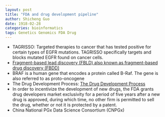 ```yaml
---
layout: post
title: "FDA and drug development pipeline"
author: Shicheng Guo
date: 1918-02-28
categories: bioinformatics
tags: Genetics Genomics FDA Drug
---
```


* TAGRISSO: Targeted therapies to cancer that has tested positive for certain types of EGFR mutations. TAGRISSO specifically targets and blocks mutated EGFR found on cancer cells.
* [Fragment-based lead discovery (FBLD) also known as fragment-based drug discovery (FBDD)](https://en.wikipedia.org/wiki/Fragment-based_lead_discovery)
* BRAF is a human gene that encodes a protein called B-Raf. The gene is also referred to as proto-oncogene 
* The Drug Development Process: [The Drug Development Process](https://www.fda.gov/patients/learn-about-drug-and-device-approvals/drug-development-process)
* In order to incentivize the development of new drugs, the FDA grants drug developers market exclusivity for a period of five years after a new drug is approved, during which time, no other firm is permitted to sell the drug, whether or not it is protected by a patent.
* China National PGx Data Science Consortium (CNPGx)
